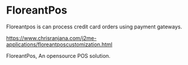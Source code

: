 # FloreantPos

Floreantpos is can process credit card orders using payment gateways.

https://www.chrisranjana.com/j2me-applications/floreantposcustomization.html

FloreantPos, An opensource POS solution. 
